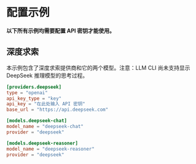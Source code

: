 # 配置示例
**以下所有示例均需要配置 API 密钥才能使用。**
## 深度求索
本示例包含了深度求索提供商和它的两个模型。注意：LLM CLI 尚未支持显示 DeepSeek 推理模型的思考过程。
```toml
[providers.deepseek]
type = "openai"
api_key_type = "key"
api_key = "在此处输入 API 密钥"
base_url = "https://api.deepseek.com"

[models.deepseek-chat]
model_name = "deepseek-chat"
provider = "deepseek"

[models.deepseek-reasoner]
model_name = "deepseek-reasoner"
provider = "deepseek"
```